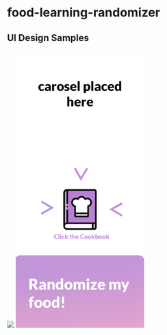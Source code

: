 # food-learning-randomizer

## UI Design Samples
<img src="hhttps://github.com/Isaac-Tong/food-learning-randomizer/blob/master/UI%20Design%20Samples/splash_home.png" width="300">
<img src="https://github.com/Isaac-Tong/food-learning-randomizer/blob/master/UI%20Design%20Samples/search-screen.png" width="300">
